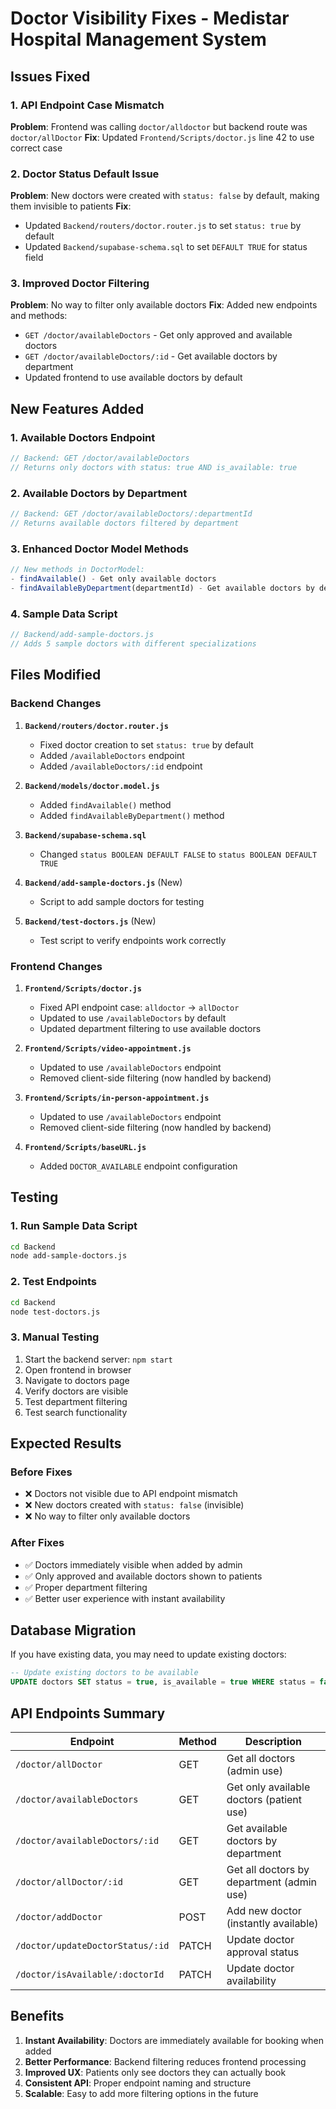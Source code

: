 # Doctor Visibility Fixes - Medistar Hospital Management System

## Issues Fixed

### 1. API Endpoint Case Mismatch
**Problem**: Frontend was calling `doctor/alldoctor` but backend route was `doctor/allDoctor`
**Fix**: Updated `Frontend/Scripts/doctor.js` line 42 to use correct case

### 2. Doctor Status Default Issue
**Problem**: New doctors were created with `status: false` by default, making them invisible to patients
**Fix**: 
- Updated `Backend/routers/doctor.router.js` to set `status: true` by default
- Updated `Backend/supabase-schema.sql` to set `DEFAULT TRUE` for status field

### 3. Improved Doctor Filtering
**Problem**: No way to filter only available doctors
**Fix**: Added new endpoints and methods:
- `GET /doctor/availableDoctors` - Get only approved and available doctors
- `GET /doctor/availableDoctors/:id` - Get available doctors by department
- Updated frontend to use available doctors by default

## New Features Added

### 1. Available Doctors Endpoint
```javascript
// Backend: GET /doctor/availableDoctors
// Returns only doctors with status: true AND is_available: true
```

### 2. Available Doctors by Department
```javascript
// Backend: GET /doctor/availableDoctors/:departmentId
// Returns available doctors filtered by department
```

### 3. Enhanced Doctor Model Methods
```javascript
// New methods in DoctorModel:
- findAvailable() - Get only available doctors
- findAvailableByDepartment(departmentId) - Get available doctors by department
```

### 4. Sample Data Script
```javascript
// Backend/add-sample-doctors.js
// Adds 5 sample doctors with different specializations
```

## Files Modified

### Backend Changes
1. **`Backend/routers/doctor.router.js`**
   - Fixed doctor creation to set `status: true` by default
   - Added `/availableDoctors` endpoint
   - Added `/availableDoctors/:id` endpoint

2. **`Backend/models/doctor.model.js`**
   - Added `findAvailable()` method
   - Added `findAvailableByDepartment()` method

3. **`Backend/supabase-schema.sql`**
   - Changed `status BOOLEAN DEFAULT FALSE` to `status BOOLEAN DEFAULT TRUE`

4. **`Backend/add-sample-doctors.js`** (New)
   - Script to add sample doctors for testing

5. **`Backend/test-doctors.js`** (New)
   - Test script to verify endpoints work correctly

### Frontend Changes
1. **`Frontend/Scripts/doctor.js`**
   - Fixed API endpoint case: `alldoctor` → `allDoctor`
   - Updated to use `/availableDoctors` by default
   - Updated department filtering to use available doctors

2. **`Frontend/Scripts/video-appointment.js`**
   - Updated to use `/availableDoctors` endpoint
   - Removed client-side filtering (now handled by backend)

3. **`Frontend/Scripts/in-person-appointment.js`**
   - Updated to use `/availableDoctors` endpoint
   - Removed client-side filtering (now handled by backend)

4. **`Frontend/Scripts/baseURL.js`**
   - Added `DOCTOR_AVAILABLE` endpoint configuration

## Testing

### 1. Run Sample Data Script
```bash
cd Backend
node add-sample-doctors.js
```

### 2. Test Endpoints
```bash
cd Backend
node test-doctors.js
```

### 3. Manual Testing
1. Start the backend server: `npm start`
2. Open frontend in browser
3. Navigate to doctors page
4. Verify doctors are visible
5. Test department filtering
6. Test search functionality

## Expected Results

### Before Fixes
- ❌ Doctors not visible due to API endpoint mismatch
- ❌ New doctors created with `status: false` (invisible)
- ❌ No way to filter only available doctors

### After Fixes
- ✅ Doctors immediately visible when added by admin
- ✅ Only approved and available doctors shown to patients
- ✅ Proper department filtering
- ✅ Better user experience with instant availability

## Database Migration

If you have existing data, you may need to update existing doctors:

```sql
-- Update existing doctors to be available
UPDATE doctors SET status = true, is_available = true WHERE status = false;
```

## API Endpoints Summary

| Endpoint | Method | Description |
|----------|--------|-------------|
| `/doctor/allDoctor` | GET | Get all doctors (admin use) |
| `/doctor/availableDoctors` | GET | Get only available doctors (patient use) |
| `/doctor/availableDoctors/:id` | GET | Get available doctors by department |
| `/doctor/allDoctor/:id` | GET | Get all doctors by department (admin use) |
| `/doctor/addDoctor` | POST | Add new doctor (instantly available) |
| `/doctor/updateDoctorStatus/:id` | PATCH | Update doctor approval status |
| `/doctor/isAvailable/:doctorId` | PATCH | Update doctor availability |

## Benefits

1. **Instant Availability**: Doctors are immediately available for booking when added
2. **Better Performance**: Backend filtering reduces frontend processing
3. **Improved UX**: Patients only see doctors they can actually book
4. **Consistent API**: Proper endpoint naming and structure
5. **Scalable**: Easy to add more filtering options in the future 